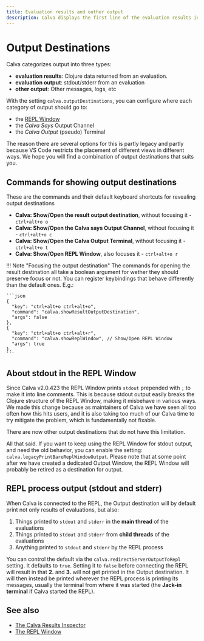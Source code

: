 ```yaml
---
title: Evaluation results and outher output
description: Calva displays the first line of the evaluation results inline, and also prints results, other REPL output and more to the configured Output Destination.
---
```


# Output Destinations

Calva categorizes output into three types:

* **evaluation results**: Clojure data returned from an evaluation.
* **evaluation output**: stdout/stderr from an evaluation
* **other output**: Other messages, logs, etc

With the setting `calva.outputDestinations`, you can configure where each category of output should go to:

* the [REPL Window](repl-window.md)
* the _Calva Says_ Output Channel
* the _Calva Output_ (pseudo) Terminal

The reason there are several options for this is partly legacy and partly because VS Code restricts the placement of different views in different ways. We hope you will find a combination of output destinations that suits you.

## Commands for showing output destinations

These are the commands and their default keyboard shortcuts for revealing output destinations

* **Calva: Show/Open the result output destination**, without focusing it - `ctrl+alt+o o`
* **Calva: Show/Open the Calva says Output Channel**, without focusing it - `ctrl+alt+o c`
* **Calva: Show/Open the Calva Output Terminal**, without focusing it - `ctrl+alt+o t`
* **Calva: Show/Open REPL Window**, also focuses it - `ctrl+alt+o r`

!!! Note "Focusing the output destination"
    The commands for opening the result destination all take a boolean argument for wether they should preserve focus or not. You can register keybindings that behave differently than the default ones. E.g.:

    ```json
    {
      "key": "ctrl+alt+o ctrl+alt+o",
      "command": "calva.showResultOutputDestination",
      "args": false
    },
    {
      "key": "ctrl+alt+o ctrl+alt+r",
      "command": "calva.showReplWindow", // Show/Open REPL Window
      "args": true
    },
    ```

## About stdout in the REPL Window

Since Calva v2.0.423 the REPL Window prints `stdout` prepended with `;` to make it into line comments. This is because stdout output easily breaks the Clojure structure of the REPL Window, making it misbehave in various ways. We made this change because as maintainers of Calva we have seen all too often how this hits users, and it is also taking too much of our Calva time to try mitigate the problem, which is fundamentally not fixable.

There are now other output destinations that do not have this limitation.

All that said. If you want to keep using the REPL Window for stdout output, and need the old behavior, you can enable the setting: `calva.legacyPrintBareReplWindowOutput`. Please note that at some point after we have created a dedicated Output Window, the REPL Window will probably be retired as a destination for output.

## REPL process output (stdout and stderr)

When Calva is connected to the REPL, the Output destination will by default print not only results of evaluations, but also:

1. Things printed to `stdout` and `stderr` in the **main thread** of the evaluations
2. Things printed to `stdout` and `stderr` from **child threads** of the evaluations
3. Anything printed to `stdout` and `stderr` by the REPL process

You can control the default via the `calva.redirectServerOutputToRepl` setting. It defaults to `true`. Setting it to `false` before connecting the REPL will result in that **2.** and **3.** will not get printed in the Output destination. It will then instead be printed wherever the REPL process is printing its messages, usually the terminal from where it was started (the **Jack-in terminal** if Calva started the REPL).

## See also

* [The Calva Results Inspector](inspector.md)
* [The REPL Window](repl-window.md)